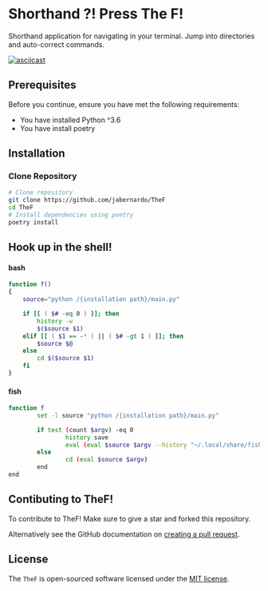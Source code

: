 # Shorthand ?! Press The F!
Shorthand application for navigating in your terminal. Jump into directories and auto-correct commands.

[![asciicast](https://asciinema.org/a/301975.svg)](https://asciinema.org/a/301975)

## Prerequisites
Before you continue, ensure you have met the following requirements:

- You have installed Python ^3.6
- You have install poetry

## Installation

### Clone Repository

```sh
# Clone repository
git clone https://github.com/jabernardo/TheF
cd TheF
# Install dependencies using poetry
poetry install
```

## Hook up in the shell!

#### bash

```sh
function f()
{
    source="python /{installation path}/main.py"

    if [[ ( $# -eq 0 ) ]]; then
        history -w
        $($source $1)
    elif [[ ( $1 == -* ) || ( $# -gt 1 ) ]]; then
        $source $@
    else
        cd $($source $1)
    fi
}
```

#### fish

```sh
function f
        set -l source "python /{installation path}/main.py"

        if test (count $argv) -eq 0
                history save
                eval (eval $source $argv --history "~/.local/share/fish/fish_history")
        else
                cd (eval $source $argv)
        end
end
```

## Contibuting to TheF!
To contribute to TheF! Make sure to give a star and forked this repository.

Alternatively see the GitHub documentation on [creating a pull request](https://help.github.com/en/github/collaborating-with-issues-and-pull-requests/creating-a-pull-request).

## License
The `TheF` is open-sourced software licensed under the [MIT license](http://opensource.org/licenses/MIT).
